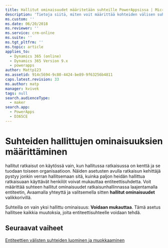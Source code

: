 ```yaml
---
title: Hallitut ominaisuudet määritetään suhteille PowerAppsissa | MicrosoftDocs
description: 'Tietoja siitä, miten voit määrittää kohteiden välisen suhteen hallitut ominaisuudet'
ms.custom: ''
ms.date: 06/20/2018
ms.reviewer: ''
ms.service: crm-online
ms.suite: ''
ms.tgt_pltfrm: ''
ms.topic: article
applies_to:
  - Dynamics 365 (online)
  - Dynamics 365 Version 9.x
  - powerapps
author: Mattp123
ms.assetid: 914c5694-9c80-4424-be89-9f63256b4811
caps.latest.revision: 33
ms.author: matp
manager: kvivek
tags: null
search.audienceType:
  - maker
search.app:
  - PowerApps
  - D365CE
---
```

# <a name="set-managed-properties-for-relationships"></a>Suhteiden hallittujen ominaisuuksien määrittäminen

<a name="BKMK_ManagedProperties"></a>   

 hallitut ratkaisut on käytössä vain, kun hallitussa ratkaisussa on kenttä ja se tuodaan toiseen organisaatioon. Näiden asetusten avulla ratkaisun kehittäjä pystyy jonkin verran hallitsemaan sitä, kuinka paljon heidän hallittua ratkaisuaan käyttävät henkilöt voivat mukauttaa entiteettisuhdetta. Voit määrittää suhteen hallitut ominaisuudet ratkaisunhallinnassa laajentamalla entiteetin, Avaamalla yhteyttä ja valitsemella sitten **hallitut ominaisuudet** valikkorivillä.  
  
 Suhteilla on vain yksi hallittu ominaisuus: **Voidaan mukauttaa**. Tämä asetus hallitsee kaikkia muutoksia, joita entiteettisuhteelle voidaan tehdä.  
  
## <a name="next-steps"></a>Seuraavat vaiheet

[Entiteettien välisten suhteiden luominen ja muokkaaminen](create-edit-entity-relationships.md)
